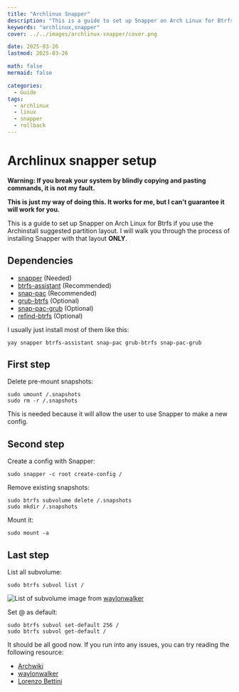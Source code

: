 ```yaml
---
title: "Archlinux Snapper"
description: "This is a guide to set up Snapper on Arch Linux for Btrfs if you use the Archinstall suggested partition layout."
keywords: "archlinux,snapper"
cover: ../../images/archlinux-snapper/cover.png

date: 2025-03-26
lastmod: 2025-03-26

math: false
mermaid: false

categories:
  - Guide
tags:
  - archlinux
  - linux
  - snapper
  - rollback
---
```

Archlinux snapper setup
=======================

**Warning: If you break your system by blindly copying and pasting commands, it is not my fault.**

**This is just my way of doing this. It works for me, but I can't guarantee it will work for you.**

This is a guide to set up Snapper on Arch Linux for Btrfs if you use the Archinstall suggested partition layout. I will walk you through the process of installing Snapper with that layout **ONLY**.

Dependencies
------------

*   [snapper](https://archlinux.org/packages/extra/x86_64/snapper/) (Needed)
*   [btrfs-assistant](https://aur.archlinux.org/packages/btrfs-assistant/) (Recommended)
*   [snap-pac](https://archlinux.org/packages/?name=snap-pac) (Recommended)
*   [grub-btrfs](https://archlinux.org/packages/?name=grub-btrfs) (Optional)
*   [snap-pac-grub](https://aur.archlinux.org/packages/snap-pac-grub/) (Optional)
*   [refind-btrfs](https://aur.archlinux.org/packages/refind-btrfs/) (Optional)

I usually just install most of them like this:

    yay snapper btrfs-assistant snap-pac grub-btrfs snap-pac-grub


First step
----------

Delete pre-mount snapshots:

    sudo umount /.snapshots
    sudo rm -r /.snapshots


This is needed because it will allow the user to use Snapper to make a new config.

Second step
-----------

Create a config with Snapper:

    sudo snapper -c root create-config /


Remove existing snapshots:

    sudo btrfs subvolume delete /.snapshots
    sudo mkdir /.snapshots


Mount it:

    sudo mount -a


Last step
---------

List all subvolume:

    sudo btrfs subvol list /


![List of subvolume](../../images/archlinux-snapper/btrfs-subvol-get-default.webp) image from [waylonwalker](https://waylonwalker.com/setting-up-snapper-on-arch/##sudo+btrfs+subvol+list+/)

Set @ as default:

    sudo btrfs subvol set-default 256 /
    sudo btrfs subvol get-default /


It should be all good now. If you run into any issues, you can try reading the following resource:

*   [Archwiki](https://wiki.archlinux.org/title/Snapper)
*   [waylonwalker](https://waylonwalker.com/setting-up-snapper-on-arch/)
*   [Lorenzo Bettini](https://www.lorenzobettini.it/2023/03/snapper-and-grub-btrfs-in-arch-linux/)
